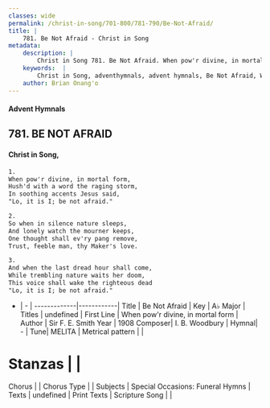 ```yaml
---
classes: wide
permalink: /christ-in-song/701-800/781-790/Be-Not-Afraid/
title: |
    781. Be Not Afraid - Christ in Song
metadata:
    description: |
        Christ in Song 781. Be Not Afraid. When pow'r divine, in mortal form, Hush'd with a word the raging storm, In soothing accents Jesus said,  "Lo, it is I; be not afraid."
    keywords:  |
        Christ in Song, adventhymnals, advent hymnals, Be Not Afraid, When pow'r divine, in mortal form . 
    author: Brian Onang'o
---
```


#### Advent Hymnals
## 781. BE NOT AFRAID
####  Christ in Song,

```txt
1.
When pow'r divine, in mortal form,
Hush'd with a word the raging storm,
In soothing accents Jesus said, 
"Lo, it is I; be not afraid."

2.
So when in silence nature sleeps,
And lonely watch the mourner keeps,
One thought shall ev'ry pang remove,
Trust, feeble man, thy Maker's love.

3.
And when the last dread hour shall come,
While trembling nature waits her doom,
This voice shall wake the righteous dead
"Lo, it is I; be not afraid."


```

- |   -  |
-------------|------------|
Title | Be Not Afraid |
Key | A♭ Major |
Titles | undefined |
First Line | When pow'r divine, in mortal form  |
Author | Sir F. E. Smith
Year | 1908
Composer| I. B. Woodbury |
Hymnal|  - |
Tune| MELITA |
Metrical pattern | |
# Stanzas |  |
Chorus |  |
Chorus Type |  |
Subjects | Special Occasions: Funeral Hymns |
Texts | undefined |
Print Texts | 
Scripture Song |  |
    
